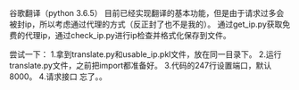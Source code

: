 谷歌翻译（python 3.6.5）
目前已经实现翻译的基本功能，但是由于请求过多会被封ip，所以考虑通过代理的方式（反正封了也不是我的）。
通过get_ip.py获取免费的代理ip，通过check_ip.py进行ip检查并格式化保存到文件。


尝试一下：
1.拿到translate.py和usable_ip.pkl文件，放在同一目录下。
2.运行translate.py文件，之前把import都准备好。
3.代码的247行设置端口，默认8000。
4.请求接口 忘了。。

